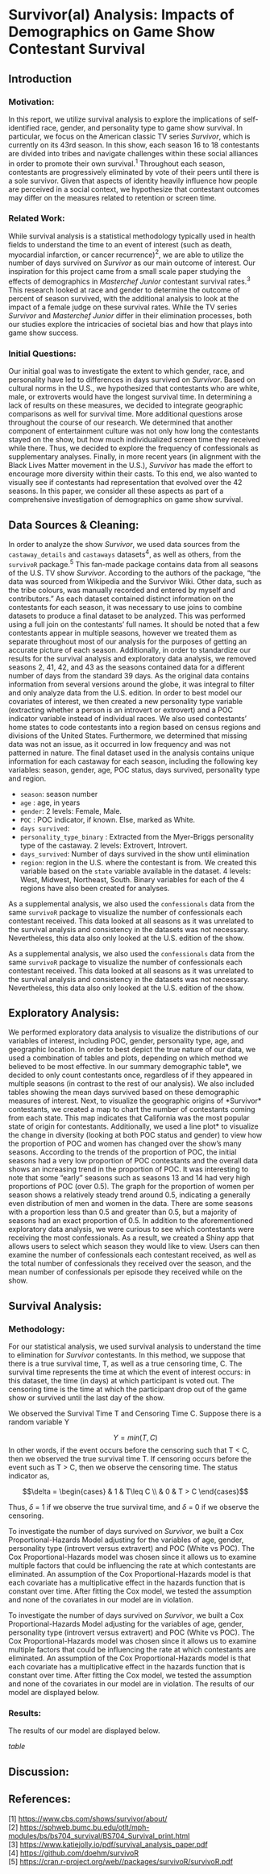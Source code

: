 Survivor(al) Analysis: Impacts of Demographics on Game Show Contestant
Survival
================

## Introduction

### Motivation:

In this report, we utilize survival analysis to explore the implications
of self-identified race, gender, and personality type to game show
survival. In particular, we focus on the American classic TV series
*Survivor*, which is currently on its 43rd season. In this show, each
season 16 to 18 contestants are divided into tribes and navigate
challenges within these social alliances in order to promote their own
survival.$^{1}$ Throughout each season, contestants are progressively
eliminated by vote of their peers until there is a sole survivor. Given
that aspects of identity heavily influence how people are perceived in a
social context, we hypothesize that contestant outcomes may differ on
the measures related to retention or screen time.

### Related Work:

While survival analysis is a statistical methodology typically used in
health fields to understand the time to an event of interest (such as
death, myocardial infarction, or cancer recurrence)$^{2}$, we are able
to utilize the number of days survived on *Survivor* as our main outcome
of interest. Our inspiration for this project came from a small scale
paper studying the effects of demographics in *Masterchef Junior*
contestant survival rates.$^{3}$ This research looked at race and gender
to determine the outcome of percent of season survived, with the
additional analysis to look at the impact of a female judge on these
survival rates. While the TV series *Survivor* and *Masterchef Junior*
differ in their elimination processes, both our studies explore the
intricacies of societal bias and how that plays into game show success.

### Initial Questions:

Our initial goal was to investigate the extent to which gender, race,
and personality have led to differences in days survived on *Survivor*.
Based on cultural norms in the U.S., we hypothesized that contestants
who are white, male, or extroverts would have the longest survival time.
In determining a lack of results on these measures, we decided to
integrate geographic comparisons as well for survival time. More
additional questions arose throughout the course of our research. We
determined that another component of entertainment culture was not only
how long the contestants stayed on the show, but how much individualized
screen time they received while there. Thus, we decided to explore the
frequency of confessionals as supplementary analyses. Finally, in more
recent years (in alignment with the Black Lives Matter movement in the
U.S.), *Survivor* has made the effort to encourage more diversity within
their casts. To this end, we also wanted to visually see if contestants
had representation that evolved over the 42 seasons. In this paper, we
consider all these aspects as part of a comprehensive investigation of
demographics on game show survival.

## Data Sources & Cleaning:

In order to analyze the show *Survivor*, we used data sources from the
`castaway_details` and `castaways` datasets$^{4}$, as well as others,
from the `survivoR` package.$^{5}$ This fan-made package contains data
from all seasons of the U.S. TV show *Survivor*. According to the
authors of the package, “the data was sourced from Wikipedia and the
Survivor Wiki. Other data, such as the tribe colours, was manually
recorded and entered by myself and contributors.” As each dataset
contained distinct information on the contestants for each season, it
was necessary to use joins to combine datasets to produce a final
dataset to be analyzed. This was performed using a full join on the
contestants’ full names. It should be noted that a few contestants
appear in multiple seasons, however we treated them as separate
throughout most of our analysis for the purposes of getting an accurate
picture of each season. Additionally, in order to standardize our
results for the survival analysis and exploratory data analysis, we
removed seasons 2, 41, 42, and 43 as the seasons contained data for a
different number of days from the standard 39 days. As the original data
contains information from several versions around the globe, it was
integral to filter and only analyze data from the U.S. edition. In order
to best model our covariates of interest, we then created a new
personality type variable (extracting whether a person is an introvert
or extrovert) and a POC indicator variable instead of individual races.
We also used contestants’ home states to code contestants into a region
based on census regions and divisions of the United States. Furthermore,
we determined that missing data was not an issue, as it occurred in low
frequency and was not patterned in nature. The final dataset used in the
analysis contains unique information for each castaway for each season,
including the following key variables: season, gender, age, POC status,
days survived, personality type and region.

-   `season`: season number
-   `age` : age, in years
-   `gender`: 2 levels: Female, Male.
-   `POC` : POC indicator, if known. Else, marked as White.
-   `days survived`:
-   `personality_type_binary` : Extracted from the Myer-Briggs
    personality type of the castaway. 2 levels: Extrovert, Introvert.
-   `days_survived`: Number of days survived in the show until
    elimination
-   `region`: region in the U.S. where the contestant is from. We
    created this variable based on the `state` variable available in the
    dataset. 4 levels: West, Midwest, Northeast, South. Binary variables
    for each of the 4 regions have also been created for analyses.

As a supplemental analysis, we also used the `confessionals` data from
the same `survivoR` package to visualize the number of confessionals
each contestant received. This data looked at all seasons as it was
unrelated to the survival analysis and consistency in the datasets was
not necessary. Nevertheless, this data also only looked at the U.S.
edition of the show.

As a supplemental analysis, we also used the `confessionals` data from
the same `survivoR` package to visualize the number of confessionals
each contestant received. This data looked at all seasons as it was
unrelated to the survival analysis and consistency in the datasets was
not necessary. Nevertheless, this data also only looked at the U.S.
edition of the show.

## Exploratory Analysis:

We performed exploratory data analysis to visualize the distributions of
our variables of interest, including POC, gender, personality type, age,
and geographic location. In order to best depict the true nature of our
data, we used a combination of tables and plots, depending on which
method we believed to be most effective. In our summary demographic
table*, we decided to only count contestants once, regardless of if they
appeared in multiple seasons (in contrast to the rest of our analysis).
We also included tables showing the mean days survived based on these
demographic measures of interest. Next, to visualize the geographic
origins of *Survivor\* contestants, we created a map to chart the number
of contestants coming from each state. This map indicates that
California was the most popular state of origin for contestants.
Additionally, we used a line plot\* to visualize the change in diversity
(looking at both POC status and gender) to view how the proportion of
POC and women has changed over the show’s many seasons. According to the
trends of the proportion of POC, the initial seasons had a very low
proportion of POC contestants and the overall data shows an increasing
trend in the proportion of POC. It was interesting to note that some
“early” seasons such as seasons 13 and 14 had very high proportions of
POC (over 0.5). The graph for the proportion of women per season shows a
relatively steady trend around 0.5, indicating a generally even
distribution of men and women in the data. There are some seasons with a
proportion less than 0.5 and greater than 0.5, but a majority of seasons
had an exact proportion of 0.5. In addition to the aforementioned
exploratory data analysis, we were curious to see which contestants were
receiving the most confessionals. As a result, we created a Shiny app
that allows users to select which season they would like to view. Users
can then examine the number of confessionals each contestant received,
as well as the total number of confessionals they received over the
season, and the mean number of confessionals per episode they received
while on the show.

## Survival Analysis:

### Methodology:

For our statistical analysis, we used survival analysis to understand
the time to elimination for *Survivor* contestants. In this method, we
suppose that there is a true survival time, T, as well as a true
censoring time, C. The survival time represents the time at which the
event of interest occurs: in this dataset, the time (in days) at which
participant is voted out. The censoring time is the time at which the
participant drop out of the game show or survived until the last day of
the show.

We observed the Survival Time T and Censoring Time C. Suppose there is a
random variable Y

$$Y = min(T,C)$$ In other words, if the event occurs before the
censoring such that T $<$ C, then we observed the true survival time T.
If censoring occurs before the event such as T $>$ C, then we observe
the censoring time. The status indicator as,

$$\delta = \begin{cases} 
      & 1 &  T\leq C \\
      & 0 & T > C
   \end{cases}$$

Thus, $\delta$ = 1 if we observe the true survival time, and $\delta$ =
0 if we observe the censoring.

To investigate the number of days survived on *Survivor*, we built a Cox
Proportional-Hazards Model adjusting for the variables of age, gender,
personality type (introvert versus extravert) and POC (White vs POC).
The Cox Proportional-Hazards model was chosen since it allows us to
examine multiple factors that could be influencing the rate at which
contestants are eliminated. An assumption of the Cox
Proportional-Hazards model is that each covariate has a multiplicative
effect in the hazards function that is constant over time. After fitting
the Cox model, we tested the assumption and none of the covariates in
our model are in violation.

To investigate the number of days survived on *Survivor*, we built a Cox
Proportional-Hazards Model adjusting for the variables of age, gender,
personality type (introvert versus extravert) and POC (White vs POC).
The Cox Proportional-Hazards model was chosen since it allows us to
examine multiple factors that could be influencing the rate at which
contestants are eliminated. An assumption of the Cox
Proportional-Hazards model is that each covariate has a multiplicative
effect in the hazards function that is constant over time. After fitting
the Cox model, we tested the assumption and none of the covariates in
our model are in violation. The results of our model are displayed
below.

### Results:

The results of our model are displayed below.

*table*

## Discussion:

## References:

\[1\] <https://www.cbs.com/shows/survivor/about/>  
\[2\]
<https://sphweb.bumc.bu.edu/otlt/mph-modules/bs/bs704_survival/BS704_Survival_print.html>  
\[3\] <https://www.katiejolly.io/pdf/survival_analysis_paper.pdf>  
\[4\] <https://github.com/doehm/survivoR>  
\[5\] <https://cran.r-project.org/web//packages/survivoR/survivoR.pdf>
